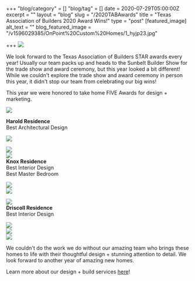 +++
"blog/category" = []
"blog/tag" = []
date = 2020-07-29T05:00:00Z
excerpt = ""
layout = "blog"
slug = "/2020TABAwards"
title = "Texas Association of Builders 2020 Award Wins!"
type = "post"
[featured_image]
alt_text = ""
blog_featured_image = "/v1596029385/OnPoint%20Custom%20Homes/1_hyjp23.jpg"

+++
![](https://res.cloudinary.com/onpointcustomhomes/image/upload/v1596029385/OnPoint%20Custom%20Homes/1_hyjp23.jpg)

We look forward to the Texas Association of Builders STAR awards every year! Usually our team packs up and heads to the Sunbelt Builder Show for the trade show and award ceremony, but this year looked a bit different! While we couldn't explore the trade show and award ceremony in person this year, it didn't stop our team from celebrating our big wins!

This year we were honored to take home FIVE Awards for design + marketing.

![](https://res.cloudinary.com/onpointcustomhomes/image/upload/v1596029829/OnPoint%20Custom%20Homes/star_2020_a68typ.png)

**Harold Residence**  
Best Architectural Design

![](https://res.cloudinary.com/onpointcustomhomes/image/upload/v1572277967/OnPoint%20Custom%20Homes/0N8A3338_gyqr5a.jpg)

![](https://res.cloudinary.com/onpointcustomhomes/image/upload/v1572277963/OnPoint%20Custom%20Homes/0N8A3311_cxhuaq.jpg)  
![](https://res.cloudinary.com/onpointcustomhomes/image/upload/v1572277964/OnPoint%20Custom%20Homes/0N8A3458_frt_le1bdz.jpg)  
**Knox Residence**  
Best Interior Design  
Best Master Bedroom

![](https://res.cloudinary.com/onpointcustomhomes/image/upload/v1591378561/OnPoint%20Custom%20Homes/0N8A4545_ile8zn.jpg)  
![](https://res.cloudinary.com/onpointcustomhomes/image/upload/v1591378582/OnPoint%20Custom%20Homes/0N8A4557_khaqym.jpg)

![](https://res.cloudinary.com/onpointcustomhomes/image/upload/v1591378686/OnPoint%20Custom%20Homes/0N8A4728_xcc9ew.jpg)  
**Driscoll Residence**  
Best Interior Design

![](https://res.cloudinary.com/onpointcustomhomes/image/upload/v1561732603/OnPoint%20Custom%20Homes/6J3A5055PHOTORESIZERCROPRESIZEANDSHAREIMAGESINBATCH627201962346PM.jpg)  
![](https://res.cloudinary.com/onpointcustomhomes/image/upload/v1561732808/OnPoint%20Custom%20Homes/6J3A5026PHOTORESIZERCROPRESIZEANDSHAREIMAGESINBATCH627201962335PM.jpg)  
![](https://res.cloudinary.com/onpointcustomhomes/image/upload/v1591377938/OnPoint%20Custom%20Homes/6J3A5133_hbmedd.jpg)

We couldn't do the work we do without our amazing team who brings these homes to life with their thoughtful design + stunning attention to detail. We look forward to another year of amazing new homes.   
  
Learn more about our design + build services [here](https://onpointcustomhomes.com/)!